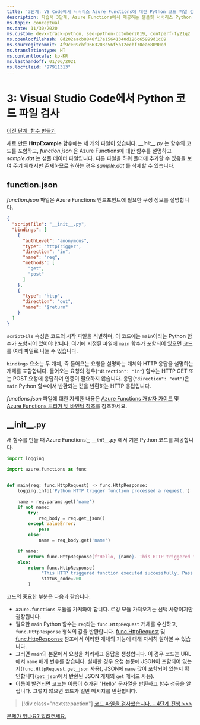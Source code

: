 ```yaml
---
title: '3단계: VS Code에서 서버리스 Azure Functions에 대한 Python 코드 파일 검사'
description: 자습서 3단계, Azure Functions에서 제공하는 템플릿 서버리스 Python 코드 이해
ms.topic: conceptual
ms.date: 11/30/2020
ms.custom: devx-track-python, seo-python-october2019, contperf-fy21q2
ms.openlocfilehash: 8d202aacb8848f17e15641340d126c65999d1c09
ms.sourcegitcommit: 4f9ce09cbf9663203c56f5b12ecbf70ea68090ed
ms.translationtype: HT
ms.contentlocale: ko-KR
ms.lasthandoff: 01/06/2021
ms.locfileid: "97911313"
---
```

# <a name="3-examine-the-python-code-files-in-visual-studio-code"></a>3: Visual Studio Code에서 Python 코드 파일 검사

[이전 단계: 함수 만들기](tutorial-vs-code-serverless-python-02.md)

새로 만든 **HttpExample** 함수에는 세 개의 파일이 있습니다. *\_\_init\_\_.py* 는 함수의 코드를 포함하고, *function.json* 은 Azure Functions에 대한 함수를 설명하고 *sample.dat* 는 샘플 데이터 파일입니다. 다른 파일을 하위 폴더에 추가할 수 있음을 보여 주기 위해서만 존재하므로 원하는 경우 *sample.dat* 를 삭제할 수 있습니다.

## <a name="functionjson"></a>function.json

*function.json* 파일은 Azure Functions 엔드포인트에 필요한 구성 정보를 설명합니다.

```json
{
  "scriptFile": "__init__.py",
  "bindings": [
    {
      "authLevel": "anonymous",
      "type": "httpTrigger",
      "direction": "in",
      "name": "req",
      "methods": [
        "get",
        "post"
      ]
    },
    {
      "type": "http",
      "direction": "out",
      "name": "$return"
    }
  ]
}
```

`scriptFile` 속성은 코드의 시작 파일을 식별하며, 이 코드에는 `main`이라는 Python 함수가 포함되어 있어야 합니다. 여기에 지정된 파일에 `main` 함수가 포함되어 있으면 코드를 여러 파일로 나눌 수 있습니다.

`bindings` 요소는 두 개체, 즉 들어오는 요청을 설명하는 개체와 HTTP 응답을 설명하는 개체를 포함합니다. 들어오는 요청의 경우(`"direction": "in"`) 함수는 HTTP GET 또는 POST 요청에 응답하며 인증이 필요하지 않습니다. 응답(`"direction": "out"`)은 `main` Python 함수에서 반환되는 값을 반환하는 HTTP 응답입니다.

*functions.json* 파일에 대한 자세한 내용은 [Azure Functions 개발자 가이드](/azure/azure-functions/functions-reference) 및 [Azure Functions 트리거 및 바인딩 참조](/azure/azure-functions/functions-triggers-bindings?tabs=python)를 참조하세요.

## <a name="__init__py"></a>\_\_init\_\_.py

새 함수를 만들 때 Azure Functions는 *\_\_init\_\_.py* 에서 기본 Python 코드를 제공합니다.

```python
import logging

import azure.functions as func


def main(req: func.HttpRequest) -> func.HttpResponse:
    logging.info('Python HTTP trigger function processed a request.')

    name = req.params.get('name')
    if not name:
        try:
            req_body = req.get_json()
        except ValueError:
            pass
        else:
            name = req_body.get('name')

    if name:
        return func.HttpResponse(f"Hello, {name}. This HTTP triggered function executed successfully.")
    else:
        return func.HttpResponse(
             "This HTTP triggered function executed successfully. Pass a name in the query string or in the request body for a personalized response.",
             status_code=200
        )
```

코드의 중요한 부분은 다음과 같습니다.

- `azure.functions` 모듈을 가져와야 합니다. 로깅 모듈 가져오기는 선택 사항이지만 권장됩니다.
- 필요한 `main` Python 함수는 `req`라는 `func.HttpRequest` 개체를 수신하고, `func.HttpResponse` 형식의 값을 반환합니다. [func.HttpRequest](/python/api/azure-functions/azure.functions.httprequest) 및 [func.HttpResponse](/python/api/azure-functions/azure.functions.httpresponse) 참조에서 이러한 개체의 기능에 대해 자세히 알아볼 수 있습니다.
- 그러면 `main`의 본문에서 요청을 처리하고 응답을 생성합니다. 이 경우 코드는 URL에서 `name` 매개 변수를 찾습니다. 실패한 경우 요청 본문에 JSON이 포함되어 있는지(`func.HttpRequest.get_json` 사용), JSON에 `name` 값이 포함되어 있는지 확인합니다(`get_json`에서 반환된 JSON 개체의 `get` 메서드 사용).
- 이름이 발견되면 코드는 이름이 추가된 "Hello" 문자열을 반환하고 함수 성공을 알립니다. 그렇지 않으면 코드가 일반 메시지를 반환합니다.

> [!div class="nextstepaction"]
> [코드 파일을 검사했습니다. - 4단계 진행 >>>](tutorial-vs-code-serverless-python-04.md)

[문제가 있나요? 알려주세요.](https://aka.ms/python-functions-qs-ms-survey)

